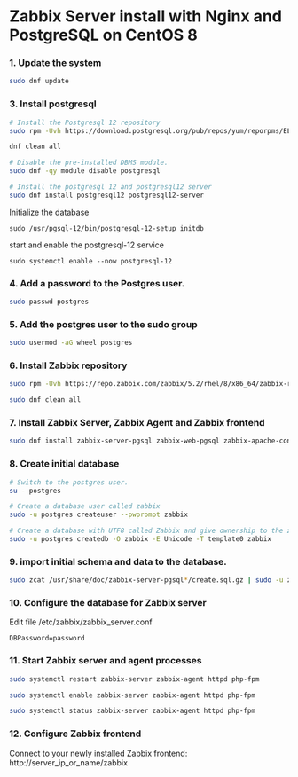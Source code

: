 # Zabbix Server install with Nginx and PostgreSQL on CentOS 8

### 1. Update the system

```bash
sudo dnf update
```

### 3. Install postgresql

```bash
# Install the Postgresql 12 repository
sudo rpm -Uvh https://download.postgresql.org/pub/repos/yum/reporpms/EL-8-x86_64/pgdg-redhat-repo-latest.noarch.rpm

dnf clean all

# Disable the pre-installed DBMS module.
sudo dnf -qy module disable postgresql

# Install the postgresql 12 and postgresql12 server
sudo dnf install postgresql12 postgresql12-server
```

Initialize the database

```
sudo /usr/pgsql-12/bin/postgresql-12-setup initdb
```

start and enable the postgresql-12 service

```
sudo systemctl enable --now postgresql-12
```

### 4. Add a password to the Postgres user.

```bash
sudo passwd postgres
```

### 5. Add the postgres user to the sudo group

```bash
sudo usermod -aG wheel postgres
```

### 6. Install Zabbix repository

```bash
sudo rpm -Uvh https://repo.zabbix.com/zabbix/5.2/rhel/8/x86_64/zabbix-release-5.2-1.el8.noarch.rpm

sudo dnf clean all
```

### 7. Install Zabbix Server, Zabbix Agent and Zabbix frontend

```bash
sudo dnf install zabbix-server-pgsql zabbix-web-pgsql zabbix-apache-conf zabbix-agent
```

### 8. Create initial database

```bash
# Switch to the postgres user.
su - postgres

# Create a database user called zabbix
sudo -u postgres createuser --pwprompt zabbix

# Create a database with UTF8 called Zabbix and give ownership to the zabbix user created before
sudo -u postgres createdb -O zabbix -E Unicode -T template0 zabbix
```

### 9. import initial schema and data to the database.

```bash
sudo zcat /usr/share/doc/zabbix-server-pgsql*/create.sql.gz | sudo -u zabbix psql zabbix
```

### 10. Configure the database for Zabbix server

Edit file /etc/zabbix/zabbix_server.conf

```
DBPassword=password
```

### 11. Start Zabbix server and agent processes

```bash
sudo systemctl restart zabbix-server zabbix-agent httpd php-fpm

sudo systemctl enable zabbix-server zabbix-agent httpd php-fpm

sudo systemctl status zabbix-server zabbix-agent httpd php-fpm
```

### 12. Configure Zabbix frontend

Connect to your newly installed Zabbix frontend: http://server_ip_or_name/zabbix